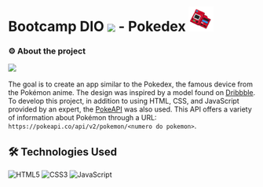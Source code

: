 # Bootcamp DIO <img align="center" width="40px" src="https://hermes.digitalinnovation.one/assets/diome/logo-minimized.png"> - Pokedex <img src="./assets//img/favicon64x64.png" height=50>


### ⚙ About the project
<img src="https://cdn.dribbble.com/users/1171520/screenshots/6540871/pokedex2.png" height=350><br>

The goal is to create an app similar to the Pokedex, the famous device from the Pokémon anime. The design was inspired by a model found on [Dribbble](https://dribbble.com/shots/6540871-Pokedex-App). To develop this project, in addition to using HTML, CSS, and JavaScript provided by an expert, the [PokeAPI](https://pokeapi.co/) was also used. This API offers a variety of information about Pokémon through a URL: ```https://pokeapi.co/api/v2/pokemon/<numero do pokemon>```.


## 🛠 Technologies Used
![HTML5](https://img.shields.io/badge/HTML5-000?style=for-the-badge&logo=html5)
![CSS3](https://img.shields.io/badge/CSS3-000?style=for-the-badge&logo=css3&logoColor=264CE4)
![JavaScript](https://img.shields.io/badge/JavaScript-000?style=for-the-badge&logo=javascript)
